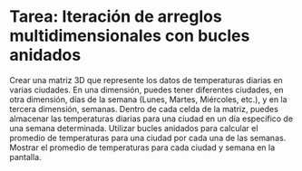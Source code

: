 # Tarea: Iteración de arreglos multidimensionales con bucles anidados

Crear una matriz 3D que represente los datos de temperaturas diarias en varias ciudades. En una dimensión, puedes tener diferentes ciudades, en otra dimensión, días de la semana (Lunes, Martes, Miércoles, etc.), y en la tercera dimensión, semanas.
Dentro de cada celda de la matriz, puedes almacenar las temperaturas diarias para una ciudad en un día específico de una semana determinada.
Utilizar bucles anidados para calcular el promedio de temperaturas para una ciudad por cada una de las semanas.
Mostrar el promedio de temperaturas para cada ciudad y semana en la pantalla.